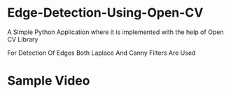 # Edge-Detection-Using-Open-CV

A Simple Python Application where it is implemented with the help of Open CV Library

For Detection Of Edges Both Laplace And Canny Filters Are Used 


# Sample Video




